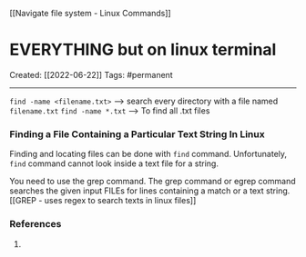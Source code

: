 [[Navigate file system - Linux Commands]]

# EVERYTHING but on linux terminal
Created:  [[2022-06-22]]
Tags: #permanent 

---
`find -name <filename.txt>` --> search every directory with a file named `filename.txt`
`find -name *.txt` --> To find all .txt files


### Finding a File Containing a Particular Text String In Linux
Finding and locating files can be done with `find` command. 
Unfortunately, `find` command cannot look inside a text file for a string.

You need to use the grep command. The grep command or egrep command searches the given input FILEs for lines containing a match or a text string.
[[GREP - uses regex to search texts in linux files]]














### References
1. 